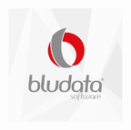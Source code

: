 <p align="center">
  <img src="https://raw.githubusercontent.com/LariTauana/BludataTest/master/frontend/public/logo.png?raw=true" alt="logo"/>
</p>
